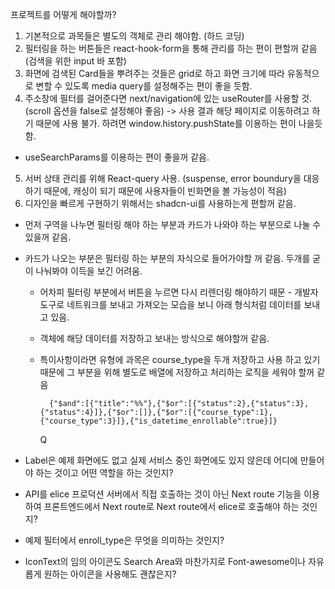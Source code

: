 프로젝트를 어떻게 해야할까?

1. 기본적으로 과목들은 별도의 객체로 관리 해야함. (하드 코딩)
2. 필터링을 하는 버튼들은 react-hook-form을 통해 관리를 하는 편이 편할꺼 같음 (검색을 위한 input 바 포함)
3. 화면에 검색된 Card들을 뿌려주는 것들은 grid로 하고 화면 크기에 따라 유동적으로 변할 수 있도록 media query를 설정해주는 편이 좋을 듯함.
4. 주소창에 필터를 걸어준다면 next/navigation에 있는 useRouter를 사용할 것. (scroll 옵션을 false로 설정해야 좋음) -> 사용 결과 해당 페이지로 이동하려고 하기 때문에 사용 불가. 하려면 window.history.pushState를 이용하는 편이 나을듯함.
  - useSearchParams를 이용하는 편이 좋을꺼 같음.
5. 서버 상태 관리를 위해 React-query 사용. (suspense, error boundury을 대응하기 때문에, 캐싱이 되기 때문에 사용자들이 빈화면을 볼 가능성이 적음)
6. 디자인을 빠르게 구현하기 위해서는 shadcn-ui를 사용하는게 편할꺼 같음.

- 먼저 구역을 나누면 필터링 해야 하는 부분과 카드가 나와야 하는 부분으로 나눌 수 있을꺼 같음.
- 카드가 나오는 부분은 필터링 하는 부분의 자식으로 들어가야할 꺼 같음. 두개를 굳이 나눠봐야 이득을 보긴 어려움.

  - 어차피 필터링 부분에서 버튼을 누르면 다시 리렌더링 해야하기 때문 - 개발자 도구로 네트워크를 보내고 가져오는 모습을 보니 아래 형식처럼 데이터를 보내고 있음.

  - 객체에 해당 데이터를 저장하고 보내는 방식으로 해야할꺼 같음.

  - 특이사항이라면 유형에 과목은 course_type을 두개 저장하고 사용 하고 있기 때문에 그 부분을 위해 별도로 배열에 저장하고 처리하는 로직을 세워야 할꺼 같음

          {"$and":[{"title":"%%"},{"$or":[{"status":2},{"status":3},{"status":4}]},{"$or":[]},{"$or":[{"course_type":1},{"course_type":3}]},{"is_datetime_enrollable":true}]}

    Q

- Label은 예제 화면에도 없고 실제 서비스 중인 화면에도 있지 않은데 어디에 만들어야 하는 것이고 어떤 역할을 하는 것인지?
- API를 elice 프로덕션 서버에서 직접 호출하는 것이 아닌 Next route 기능을 이용하여 프론트엔드에서 Next route로 Next route에서 elice로 호출해야 하는 것인지?
- 예제 필터에서 enroll_type은 무엇을 의미하는 것인지?
- IconText의 임의 아이콘도 Search Area와 마찬가지로 Font-awesome이나 자유롭게 원하는 아이콘을 사용해도 괜찮은지?
